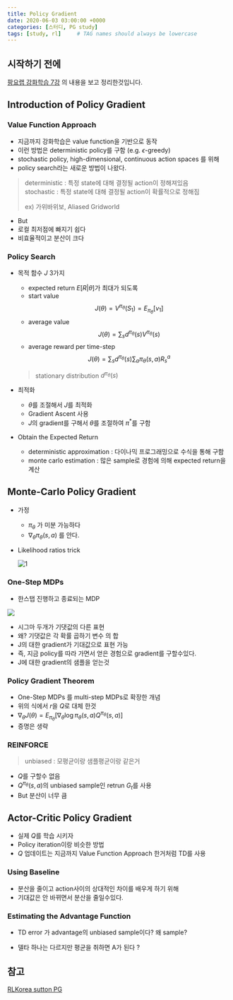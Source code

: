 ```yaml
---
title: Policy Gradient
date: 2020-06-03 03:00:00 +0000
categories: [스터디, PG study]
tags: [study, rl]     # TAG names should always be lowercase
---
```


## 시작하기 전에

[팡요랩 강화학습 7강](https://youtu.be/2YFBordM1fA) 의 내용을 보고 정리한것입니다.

## Introduction of Policy Gradient

### Value Function Approach

* 지금까지 강화학습은 value function을 기반으로 동작
* 이런 방법은 deterministic policy를 구함 (e.g. $\epsilon$-greedy)
* stochastic policy, high-dimensional, continuous action spaces 를 위해
* policy search라는 새로운 방법이 나왔다.

> deterministic : 특정 state에 대해 결정될 action이 정해져있음  
> stochastic : 특정 state에 대해 결정될 action이 확률적으로 정해짐
>  
> ex) 가위바위보, Aliased Gridworld

* But
* 로컬 최저점에 빠지기 쉽다
* 비효율적이고 분산이 크다

### Policy Search

* 목적 함수 $J$ 3가지
  * expected return $E[R | \theta]$가 최대가 되도록
  * start value
    $$J(\theta)=V^{\pi_\theta}(S_1)=E_{\pi_\theta}[v_1]$$
  * average value
    $$J(\theta)=\sum_sd^{\pi_\theta}(s)V^{\pi_\theta}(s)$$
  * average reward per time-step
    $$J(\theta)=\sum_sd^{\pi_\theta}(s)\sum_a\pi_\theta(s,a)R^a_s$$

  > stationary distribution $d^{\pi_\theta}(s)$

* 최적화
  * $\theta$를 조절해서 $J$를 최적화
  * Gradient Ascent 사용
  * $J$의 gradient를 구해서 $\theta$를 조절하여 $\pi^*$를 구함

* Obtain the Expected Return
  * deterministic approximation : 다이나믹 프로그래밍으로 수식을 통해 구함
  * monte carlo estimation : 많은 sample로 경험에 의해 expected return을 계산

## Monte-Carlo Policy Gradient

* 가정
  * $\pi_\theta$ 가 미분 가능하다
  * $\nabla_\theta\pi_\theta(s,a)$ 를 안다.
  
* Likelihood ratios trick
  
    ![1](/assets/img/2020-05-17-policy-gradient/2020-05-17-policy-gradient_203055.png)


<!-- Softmax Policy / Gaussian Policy 에서 φ(s)가 무엇? -->

### One-Step MDPs

* 한스탭 진행하고 종료되는 MDP

![](/assets/img/2020-05-17-policy-gradient/2020-05-17-policy-gradient_203636.png)

* 시그마 두개가 기댓값의 다른 표현
* 왜? 기댓값은 각 확률 곱하기 변수 의 합
* J의 대한 gradient가 기대값으로 표현 가능
* 즉, 지금 policy를 따라 가면서 얻은 경험으로 gradient를 구할수있다.
* J에 대한 gradient의 샘플을 얻는것

### Policy Gradient Theorem

* One-Step MDPs 를 multi-step MDPs로 확장한 개념
* 위의 식에서 $r$을 $Q$로 대체 한것
* $\nabla_\theta J(\theta)=E_{\pi_\theta}[\nabla_\theta\log\pi_\theta(s,a)Q^{\pi_\theta}(s,a)]$
* 증명은 생략

### REINFORCE

> unbiased : 모평균이랑 샘플평균이랑 같은거
<!-- 이게 맞음?? unbiased 인지 아닌지는 어떻게 구함? -->
<!-- score function은 biased된것 방향성이 없어서? -->

* $Q$를 구할수 없음
* $Q^{\pi_\theta}(s,a)$의 unbiased sample인  retrun $G_t$를 사용
* But 분산이 너무 큼

## Actor-Critic Policy Gradient

* 실제 $Q$를 학습 시키자
* Policy iteration이랑 비슷한 방법
* $Q$ 업데이트는 지금까지 Value Function Approach 한거처럼 TD를 사용

<!-- Q_w 로 approximate 해도 된다 -> 증명 확인 -->

### Using Baseline

* 분산을 줄이고 action사이의 상대적인 차이를 배우게 하기 위해
* 기대값은 안 바뀌면서 분산을 줄일수있다.
<!-- V를 빼도 수학적으로 맞다느걸 증명하는거에서 왜 0이 되는지? 1을 미분해서 0이 된다?-->

### Estimating the Advantage Function

* TD error 가 advantage의 unbiased sample이다? 왜 sample?

* 델타 하나는 다르지만 평균을 취하면 A가 된다 ?
  
<!-- Q에만 씌운ㅇ 이유 - 뒤에꺼는쓰우나 마나 똑같아서  -->
<!-- 분산, 샘플간의 독립성 -->

## 참고

[RLKorea sutton PG](https://reinforcement-learning-kr.github.io/2018/06/28/1_sutton-pg/)